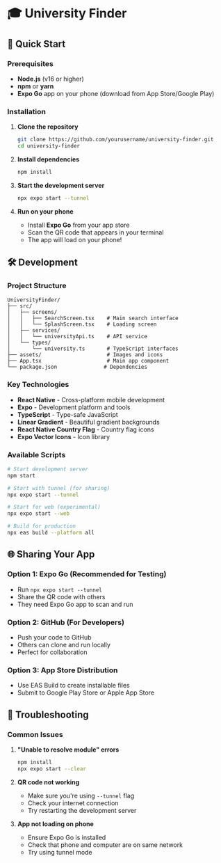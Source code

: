 # 🎓 University Finder

## 🚀 Quick Start

### Prerequisites

- **Node.js** (v16 or higher)
- **npm** or **yarn**
- **Expo Go** app on your phone (download from App Store/Google Play)

### Installation

1. **Clone the repository**
   ```bash
   git clone https://github.com/yourusername/university-finder.git
   cd university-finder
   ```

2. **Install dependencies**
   ```bash
   npm install
   ```

3. **Start the development server**
   ```bash
   npx expo start --tunnel
   ```

4. **Run on your phone**
   - Install **Expo Go** from your app store
   - Scan the QR code that appears in your terminal
   - The app will load on your phone!

## 🛠️ Development

### Project Structure

```
UniversityFinder/
├── src/
│   ├── screens/
│   │   ├── SearchScreen.tsx    # Main search interface
│   │   └── SplashScreen.tsx    # Loading screen
│   ├── services/
│   │   └── universityApi.ts    # API service
│   └── types/
│       └── university.ts       # TypeScript interfaces
├── assets/                     # Images and icons
├── App.tsx                     # Main app component
└── package.json               # Dependencies
```

### Key Technologies

- **React Native** - Cross-platform mobile development
- **Expo** - Development platform and tools
- **TypeScript** - Type-safe JavaScript
- **Linear Gradient** - Beautiful gradient backgrounds
- **React Native Country Flag** - Country flag icons
- **Expo Vector Icons** - Icon library

### Available Scripts

```bash
# Start development server
npm start

# Start with tunnel (for sharing)
npx expo start --tunnel

# Start for web (experimental)
npx expo start --web

# Build for production
npx eas build --platform all
```

## 🌐 Sharing Your App

### Option 1: Expo Go (Recommended for Testing)
- Run `npx expo start --tunnel`
- Share the QR code with others
- They need Expo Go app to scan and run

### Option 2: GitHub (For Developers)
- Push your code to GitHub
- Others can clone and run locally
- Perfect for collaboration

### Option 3: App Store Distribution
- Use EAS Build to create installable files
- Submit to Google Play Store or Apple App Store

## 🔧 Troubleshooting

### Common Issues

1. **"Unable to resolve module" errors**
   ```bash
   npm install
   npx expo start --clear
   ```

2. **QR code not working**
   - Make sure you're using `--tunnel` flag
   - Check your internet connection
   - Try restarting the development server

3. **App not loading on phone**
   - Ensure Expo Go is installed
   - Check that phone and computer are on same network
   - Try using tunnel mode

